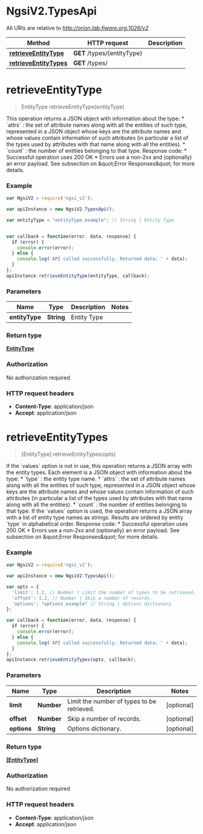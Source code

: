 # NgsiV2.TypesApi

All URIs are relative to *http://orion.lab.fiware.org:1026/v2*

Method | HTTP request | Description
------------- | ------------- | -------------
[**retrieveEntityType**](TypesApi.md#retrieveEntityType) | **GET** /types/{entityType} | 
[**retrieveEntityTypes**](TypesApi.md#retrieveEntityTypes) | **GET** /types/ | 


<a name="retrieveEntityType"></a>
# **retrieveEntityType**
> EntityType retrieveEntityType(entityType)



This operation returns a JSON object with information about the type: * &#x60;attrs&#x60; : the set of attribute names along with all the entities of such type, represented in   a JSON object whose keys are the attribute names and whose values contain information of such   attributes (in particular a list of the types used by attributes with that name along with all the   entities). * &#x60;count&#x60; : the number of entities belonging to that type.  Response code: * Successful operation uses 200 OK * Errors use a non-2xx and (optionally) an error payload. See subsection on \&quot;Error Responses\&quot; for   more details.

### Example
```javascript
var NgsiV2 = require('ngsi_v2');

var apiInstance = new NgsiV2.TypesApi();

var entityType = "entityType_example"; // String | Entity Type


var callback = function(error, data, response) {
  if (error) {
    console.error(error);
  } else {
    console.log('API called successfully. Returned data: ' + data);
  }
};
apiInstance.retrieveEntityType(entityType, callback);
```

### Parameters

Name | Type | Description  | Notes
------------- | ------------- | ------------- | -------------
 **entityType** | **String**| Entity Type | 

### Return type

[**EntityType**](EntityType.md)

### Authorization

No authorization required

### HTTP request headers

 - **Content-Type**: application/json
 - **Accept**: application/json

<a name="retrieveEntityTypes"></a>
# **retrieveEntityTypes**
> [EntityType] retrieveEntityTypes(opts)



If the &#x60;values&#x60; option is not in use, this operation returns a JSON array with the entity types. Each element is a JSON object with information about the type: * &#x60;type&#x60; : the entity type name. * &#x60;attrs&#x60; : the set of attribute names along with all the entities of such type, represented in   a JSON object whose keys are the attribute names and whose values contain information of such   attributes (in particular a list of the types used by attributes with that name along with all the   entities). * &#x60;count&#x60; : the number of entities belonging to that type. If the &#x60;values&#x60; option is used, the operation returns a JSON array with a list of entity type names as strings. Results are ordered by entity &#x60;type&#x60; in alphabetical order.  Response code: * Successful operation uses 200 OK * Errors use a non-2xx and (optionally) an error payload. See subsection on \&quot;Error Responses\&quot; for   more details.

### Example
```javascript
var NgsiV2 = require('ngsi_v2');

var apiInstance = new NgsiV2.TypesApi();

var opts = { 
  'limit': 1.2, // Number | Limit the number of types to be retrieved.
  'offset': 1.2, // Number | Skip a number of records.
  'options': "options_example" // String | Options dictionary.
};

var callback = function(error, data, response) {
  if (error) {
    console.error(error);
  } else {
    console.log('API called successfully. Returned data: ' + data);
  }
};
apiInstance.retrieveEntityTypes(opts, callback);
```

### Parameters

Name | Type | Description  | Notes
------------- | ------------- | ------------- | -------------
 **limit** | **Number**| Limit the number of types to be retrieved. | [optional] 
 **offset** | **Number**| Skip a number of records. | [optional] 
 **options** | **String**| Options dictionary. | [optional] 

### Return type

[**[EntityType]**](EntityType.md)

### Authorization

No authorization required

### HTTP request headers

 - **Content-Type**: application/json
 - **Accept**: application/json

